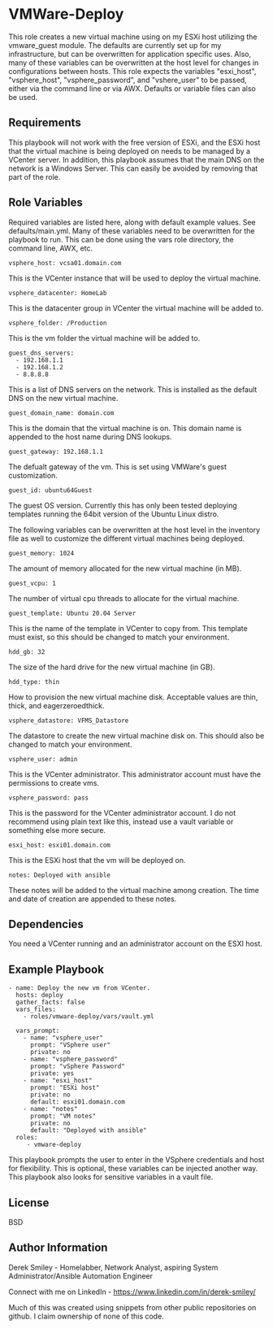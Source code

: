 VMWare-Deploy
=========

This role creates a new virtual machine using on my ESXi host utilizing the vmware_guest module. The defaults are currently set up for my infrastructure, but can be overwritten for application specific uses. Also, many of these variables can be overwritten at the host level for changes in configurations between hosts. This role expects the variables "esxi_host", "vsphere_host", "vsphere_password", and "vshere_user" to be passed, either via the command line or via AWX. Defaults or variable files can also be used.

Requirements
------------

This playbook will not work with the free version of ESXi, and the ESXi host that the virtual machine is being deployed on needs to be managed by a VCenter server. In addition, this playbook assumes that the main DNS on the network is a Windows Server. This can easily be avoided by removing that part of the role. 

Role Variables
--------------
Required variables are listed here, along with default example values. See defaults/main.yml. Many of these variables need to be overwritten for the playbook to run. This can be done using the vars role directory, the command line, AWX, etc.

    vsphere_host: vcsa01.domain.com

This is the VCenter instance that will be used to deploy the virtual machine. 

    vsphere_datacenter: HomeLab

This is the datacenter group in VCenter the virtual machine will be added to. 

    vsphere_folder: /Production

This is the vm folder the virtual machine will be added to.

    guest_dns_servers:
      - 192.168.1.1
      - 192.168.1.2
      - 8.8.8.8

This is a list of DNS servers on the network. This is installed as the default DNS on the new virtual machine.

    guest_domain_name: domain.com

This is the domain that the virtual machine is on. This domain name is appended to the host name during DNS lookups.

    guest_gateway: 192.168.1.1

The defualt gateway of the vm. This is set using VMWare's guest customization.

    guest_id: ubuntu64Guest
    
The guest OS version. Currently this has only been tested deploying templates running the 64bit version of the Ubuntu Linux distro.



   
The following variables can be overwritten at the host level in the inventory file as well to customize the different virtual machines being deployed.

    guest_memory: 1024

The amount of memory allocated for the new virtual machine (in MB).

    guest_vcpu: 1

The number of virtual cpu threads to allocate for the virtual machine.

    guest_template: Ubuntu 20.04 Server

This is the name of the template in VCenter to copy from. This template must exist, so this should be changed to match your environment.

    hdd_gb: 32

The size of the hard drive for the new virtual machine (in GB).

    hdd_type: thin

How to provision the new virtual machine disk. Acceptable values are thin, thick, and eagerzeroedthick.

    vsphere_datastore: VFMS_Datastore

The datastore to create the new virtual machine disk on. This should also be changed to match your environment. 

    vsphere_user: admin

This is the VCenter administrator. This administrator account must have the permissions to create vms.

    vsphere_password: pass

This is the password for the VCenter administrator account. I do not recommend using plain text like this, instead use a vault variable or something else more secure.

    esxi_host: esxi01.domain.com

This is the ESXi host that the vm will be deployed on. 

    notes: Deployed with ansible

These notes will be added to the virtual machine among creation. The time and date of creation are appended to these notes.

Dependencies
------------

You need a VCenter running and an administrator account on the ESXI host. 

Example Playbook
----------------

    - name: Deploy the new vm from VCenter.
      hosts: deploy
      gather_facts: false
      vars_files:
        - roles/vmware-deploy/vars/vault.yml
    
      vars_prompt:
        - name: "vsphere_user"
          prompt: "VSphere user"
          private: no
        - name: "vsphere_password"
          prompt: "vSphere Password"
          private: yes
        - name: "esxi_host"
          prompt: "ESXi host"
          private: no
          default: esxi01.domain.com
        - name: "notes"
          prompt: "VM notes"
          private: no
          default: "Deployed with ansible"
      roles:
         - vmware-deploy

This playbook prompts the user to enter in the VSphere credentials and host for flexibility. This is optional, these variables can be injected another way. This playbook also looks for sensitive variables in a vault file. 

License
-------

BSD

Author Information
------------------

Derek Smiley - Homelabber, Network Analyst, aspiring System Administrator/Ansible Automation Engineer

Connect with me on LinkedIn - https://www.linkedin.com/in/derek-smiley/

Much of this was created using snippets from other public repositories on github. I claim ownership of none of this code.